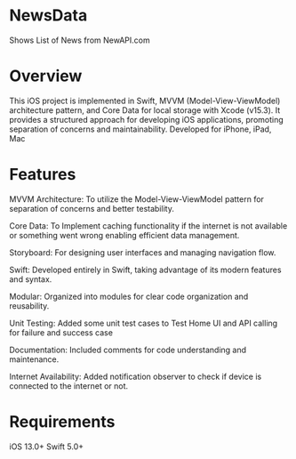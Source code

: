 # NewsData
Shows List of News from NewAPI.com

# Overview
This iOS project is implemented in Swift, MVVM (Model-View-ViewModel) architecture pattern, and Core Data for local storage with Xcode (v15.3). It provides a structured approach for developing iOS applications, promoting separation of concerns and maintainability.
Developed for iPhone, iPad, Mac

# Features
MVVM Architecture: To utilize the Model-View-ViewModel pattern for separation of concerns and better testability.

Core Data: To Implement caching functionality if the internet is not available or something went wrong enabling efficient data management.

Storyboard: For designing user interfaces and managing navigation flow.

Swift: Developed entirely in Swift, taking advantage of its modern features and syntax.

Modular: Organized into modules for clear code organization and reusability.

Unit Testing: Added some unit test cases to Test Home UI and API calling for failure and success case

Documentation: Included comments for code understanding and maintenance.

Internet Availability: Added notification observer to check if device is connected to the internet or not.
# Requirements
iOS 13.0+
Swift 5.0+

